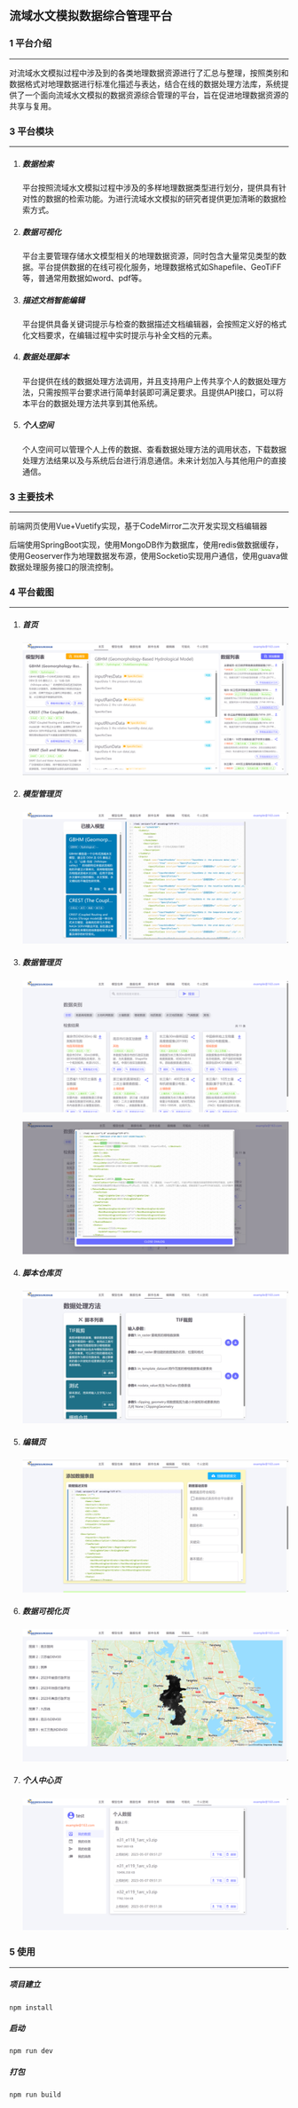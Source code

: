 ## 流域水文模拟数据综合管理平台

### 1 平台介绍

****

​        对流域水文模拟过程中涉及到的各类地理数据资源进行了汇总与整理，按照类别和数据格式对地理数据进行标准化描述与表达，结合在线的数据处理方法库，系统提供了一个面向流域水文模拟的数据资源综合管理的平台，旨在促进地理数据资源的共享与复用。

### **3 平台模块**

****

1. ##### 数据检索

   平台按照流域水文模拟过程中涉及的多样地理数据类型进行划分，提供具有针对性的数据的检索功能。为进行流域水文模拟的研究者提供更加清晰的数据检索方式。

2. ##### 数据可视化

   平台主要管理存储水文模型相关的地理数据资源，同时包含大量常见类型的数据。平台提供数据的在线可视化服务，地理数据格式如Shapefile、GeoTiFF等，普通常用数据如word、pdf等。

3. ##### 描述文档智能编辑

   平台提供具备关键词提示与检查的数据描述文档编辑器，会按照定义好的格式化文档要求，在编辑过程中实时提示与补全文档的元素。

4. ##### 数据处理脚本

   平台提供在线的数据处理方法调用，并且支持用户上传共享个人的数据处理方法，只需按照平台要求进行简单封装即可满足要求。且提供API接口，可以将本平台的数据处理方法共享到其他系统。

5. ##### 个人空间

   个人空间可以管理个人上传的数据、查看数据处理方法的调用状态，下载数据处理方法结果以及与系统后台进行消息通信。未来计划加入与其他用户的直接通信。

### 3 主要技术

****

​        前端网页使用Vue+Vuetify实现，基于CodeMirror二次开发实现文档编辑器

​        后端使用SpringBoot实现，使用MongoDB作为数据库，使用redis做数据缓存，使用Geoserver作为地理数据发布源，使用Socketio实现用户通信，使用guava做数据处理服务接口的限流控制。



### 4 平台截图

****

1. ##### 首页

   ![image-20230724212235001](./doc.assets/image-20230724212235001.png)

2. ##### 模型管理页

   ![image-20230724212256204](./doc.assets/image-20230724212256204.png)

3. ##### 数据管理页

   ![image-20230724212314474](./doc.assets/image-20230724212314474.png)

   ![image-20230724220630797](./doc.assets/image-20230724220630797.png)

4. ##### 脚本仓库页

   ![image-20230724220040291](./doc.assets/image-20230724220040291.png)

5. ##### 编辑页

   ![image-20230724220058324](./doc.assets/image-20230724220058324.png)

6. ##### 数据可视化页

   ![image-20230724220346898](./doc.assets/image-20230724220346898.png)

7. ##### 个人中心页

   ![image-20230724220433142](./doc.assets/image-20230724220433142.png)

### 5 使用

****

##### 项目建立

```
npm install
```

##### 启动

```
npm run dev
```

##### 打包

```
npm run build
```


